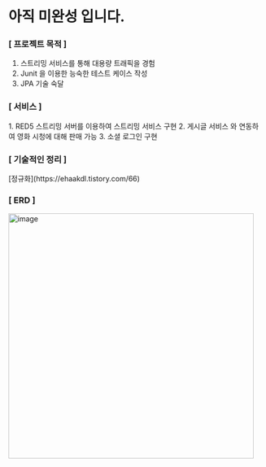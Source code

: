 <h1>아직 미완성 입니다.</h1>

<h3> [ 프로젝트 목적 ] </h3>

1. 스트리밍 서비스를 통해 대용량 트래픽을 경험
2. Junit 을 이용한 능숙한 테스트 케이스 작성
3. JPA 기술 숙달  

<h3> [ 서비스 ] </h3>
1. RED5 스트리밍 서버를 이용하여 스트리밍 서비스 구현 
2. 게시글 서비스 와 연동하여 영화 시청에 대해 판매 가능
3. 소셜 로그인 구현



<h3> [ 기술적인 정리 ] </h3>
[정규화](https://ehaakdl.tistory.com/66)

<h3> [ ERD ] </h3>
<img width="482" alt="image" src="https://user-images.githubusercontent.com/6407466/180637555-85a825e9-946d-4e06-89db-437ba8de1276.png">







